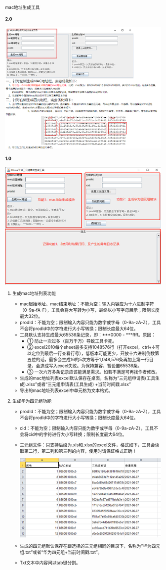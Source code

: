mac地址生成工具

#### 2.0

![2.0需求.png](/src/resources/static/image/2.0需求.png)


#### 1.0

![MacGenerator.png](/src/resources/static/image/MacGenerator.png)

1. 生成mac地址列表功能
    - mac起始地址、mac结束地址：不能为空；输入内容应为十六进制字符（0-9a-fA-F），工具会将大写转为小写，最终以小写字母展示；限制长度最大32位。
    - prodId：不能为空；限制输入内容只能为数字或字母（0-9a-zA-Z），工具不会将prodId中的字符进行大小写转换；限制长度最大64位。
    - 工具默认支持生成最大65536条记录，即：***0000 - ***ffff。原因：
        - ① 防止一次过多（百万千万）导致工具卡死。
        - ② excel2010每个sheet最多支持1048576行（打开excel，ctrl+↓可以定位到最后一行查看行号），低版本可能更少，开放十六进制倒数第五位的话，最多会生成16的5次方等于1,048,576条再加上第一行目录，会造成写入excel失败。为保持兼容，暂设置65536条。
        - ③ 一次六万多条记录应该能满足需求。如若不满足可再找作者修改。
    - 生成的mac地址列表excel默认保存在桌面，名称为“三元组申请表(工具生成).xlsx”或者“三元组申请表(工具生成) +当前时间戳.xlsx”
    - 导出的mac地址列表excel中单元格为文本格式。

    
2. 生成华为四元组功能
    - prodId：不能为空；限制输入内容只能为数字或字母（0-9a-zA-Z），工具不会将prodId中的字符进行大小写转换；限制长度最大64位。
    - cid：不能为空；限制输入内容只能为数字或字母（0-9a-zA-Z），工具不会将cid中的字符进行大小写转换；限制长度最大64位。
    - 三元组文件：只支持后缀为.xls和.xlsx的excel文件，格式如下，工具会读取第二行，第二列和第三列的内容，使用时请保证格式正确！
        
        ![三元组.png](/src/resources/static/image/三元组.png)
        
    - 生成的四元组默认保存在跟选择的三元组相同的目录下，名称为“华为四元组.txt”或者“华为四元组+当前时间戳.txt”。
    - Txt文本中内容间以tab键分割。


